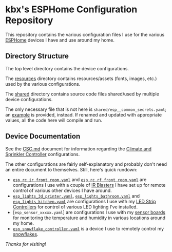 # kbx's ESPHome Configuration Repository

This repository contains the various configuration files I use for the various [ESPHome](https://esphome.io) devices I have and use around my home.

## Directory Structure

The top level directory contains the device configurations.

The [resources](resources/) directory contains resources/assets (fonts, images, etc.) used by the various configurations.

The [shared](shared/) directory contains source code files shared/used  by multiple device configurations.

The only necessary file that is not here is `shared/esp__common_secrets.yaml`; an [example](shared/esp__common_secrets.example.yaml) is provided, instead. If renamed and updated with appropriate values, all the code here will compile and run.

## Device Documentation

See the [CSC.md](CSC.md) document for information regarding the [Climate and Sprinkler Controller](https://github.com/kbx81/ClimateSprinklerController) configurations.

The other configurations are fairly self-explanatory and probably don't need an entire document to themselves. Still, here's quick rundown:
 - [`esp_rc_ir_front_room.yaml`](esp_rc_ir_front_room.yaml) and [`esp_rc_rf_front_room.yaml`](esp_rc_rf_front_room.yaml) are configurations I use with a couple of [IR Blasters](https://github.com/kbx81/kbxIRBlaster) I have set up for remote control of various other devices I have around.
 - [`esp_lights_3d_printer.yaml`](esp_lights_3d_printer.yaml), [`esp_lights_bathroom.yaml`](esp_lights_bathroom.yaml) and [`esp_lights_kitchen.yaml`](esp_lights_kitchen.yaml) are configurations I use with my [LED Strip Controllers](https://github.com/kbx81/kbxLEDController-16ch) for control of various LED lighting I've installed.
 - [`esp_sensor_xxxxx.yaml`] are configurations I use with my [sensor boards](https://github.com/kbx81/TempHumSensWithESP01) for monitoring the temperature and humidity in various locations around my home.
 - [`esp_snowflake_controller.yaml`](esp_snowflake_controller.yaml) is a device I use to remotely control my [snowflakes](https://luckyresistor.me/projects/snow-flake-decoration/).

_Thanks for visiting!_